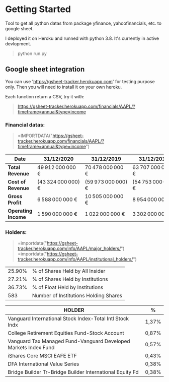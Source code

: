 # Getting Started

Tool to get all python datas from package yfinance, yahoofinancials, etc. to google sheet.

I deployed it on Heroku and runned with python 3.8. It's currently in active devlopment.

> python run.py

## Google sheet integration
You can use 'https://gsheet-tracker.herokuapp.com' for testing purpose only. 
Then you will need to install it on your own heroku. 

Each function return a CSV, try it with:
> https://gsheet-tracker.herokuapp.com/financials/AAPL/?timeframe=annual&type=income

### Financial datas:
> =IMPORTDATA("https://gsheet-tracker.herokuapp.com/financials/AAPL/?timeframe=annual&type=income")

| Date             | 31/12/2020         | 31/12/2019         | 31/12/2018         | 31/12/2017         |
|------------------|--------------------|--------------------|--------------------|--------------------|
| **Total Revenue**    | 49 912 000 000 €   | 70 478 000 000 €   | 63 707 000 000 €   | 59 022 000 000 €   |
| **Cost of Revenue**  | (43 324 000 000) € | (59 973 000 000) € | (54 753 000 000) € | (52 149 000 000) € |
| **Gross Profit**    | 6 588 000 000 €    | 10 505 000 000 €   | 8 954 000 000 €    | 6 873 000 000 €    |
| **Operating Income** | 1 590 000 000 €    | 1 022 000 000 €    | 3 302 000 000 €    | 1 627 000 000 €    |
### Holders:
> =importdata("https://gsheet-tracker.herokuapp.com/info/AAPL/major_holders/")
> =importdata("https://gsheet-tracker.herokuapp.com/info/AAPL/institutional_holders/")
> 
|||
|--------|---------------------------------------|
| 25.90% | % of Shares Held by All Insider       |
| 27.21% | % of Shares Held by Institutions      |
| 36.73% | % of Float Held by Institutions       |
| 583    | Number of Institutions Holding Shares |

| HOLDER                                                          | %     |
|-----------------------------------------------------------------|-------|
| Vanguard International Stock Index-Total Intl Stock Indx        | 1,37% |
| College Retirement Equities Fund-Stock Account                  | 0,87% |
| Vanguard Tax Managed Fund-Vanguard Developed Markets Index Fund | 0,57% |
| iShares Core MSCI EAFE ETF                                      | 0,43% |
| DFA International Value Series                                  | 0,38% |
| Bridge Builder Tr-Bridge Builder International Equity Fd        | 0,38% |